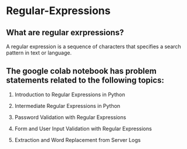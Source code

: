 # Regular-Expressions

## What are regular exrpressions?
A regular expression is a sequence of characters that specifies a search pattern in text or language.


## The google colab notebook has problem statements related to the following topics:
 
1. Introduction to Regular Expressions in Python

2. Intermediate Regular Expressions in Python

3. Password Validation with Regular Expressions

4. Form and User Input Validation with Regular Expressions

5. Extraction and Word Replacement from Server Logs 
